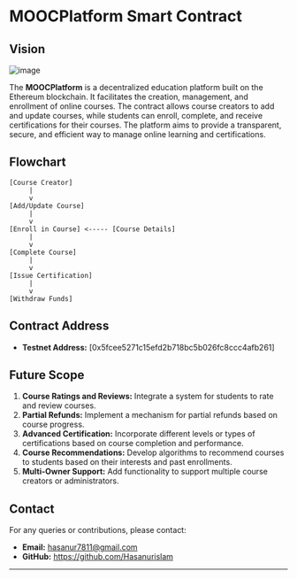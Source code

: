 

# MOOCPlatform Smart Contract

## Vision
![image](https://github.com/user-attachments/assets/98ac126b-d54e-49d2-a001-253d7cb2fbbc)


The **MOOCPlatform** is a decentralized education platform built on the Ethereum blockchain. It facilitates the creation, management, and enrollment of online courses. The contract allows course creators to add and update courses, while students can enroll, complete, and receive certifications for their courses. The platform aims to provide a transparent, secure, and efficient way to manage online learning and certifications.

## Flowchart

```
[Course Creator]
     |
     v
[Add/Update Course]
     |
     v
[Enroll in Course] <----- [Course Details]
     |
     v
[Complete Course]
     |
     v
[Issue Certification]
     |
     v
[Withdraw Funds]
```

## Contract Address

- **Testnet Address:** [0x5fcee5271c15efd2b718bc5b026fc8ccc4afb261]

## Future Scope

1. **Course Ratings and Reviews:** Integrate a system for students to rate and review courses.
2. **Partial Refunds:** Implement a mechanism for partial refunds based on course progress.
3. **Advanced Certification:** Incorporate different levels or types of certifications based on course completion and performance.
4. **Course Recommendations:** Develop algorithms to recommend courses to students based on their interests and past enrollments.
5. **Multi-Owner Support:** Add functionality to support multiple course creators or administrators.

## Contact

For any queries or contributions, please contact:

- **Email:** hasanur7811@gmail.com
- **GitHub:** https://github.com/Hasanurislam

---

